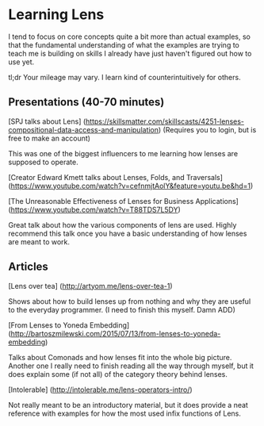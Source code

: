# Learning Lens

I tend to focus on core concepts quite a bit more than actual examples, so that
the fundamental understanding of what the examples are trying to teach me is
building on skills I already have just haven't figured out how to use yet.

tl;dr Your mileage may vary. I learn kind of counterintuitively for others.

## Presentations (40-70 minutes)

[SPJ talks about Lens]
(https://skillsmatter.com/skillscasts/4251-lenses-compositional-data-access-and-manipulation)
(Requires you to login, but is free to make an account)

This was one of the biggest influencers to me learning how lenses are supposed
to operate.

[Creator Edward Kmett talks about Lenses, Folds, and Traversals]
(https://www.youtube.com/watch?v=cefnmjtAolY&feature=youtu.be&hd=1)

[The Unreasonable Effectiveness of Lenses for Business Applications]
(https://www.youtube.com/watch?v=T88TDS7L5DY)

Great talk about how the various components of lens are used. Highly recommend
this talk once you have a basic understanding of how lenses are meant to work.

## Articles

[Lens over tea]
(http://artyom.me/lens-over-tea-1)

Shows about how to build lenses up from nothing and why they are useful to the
everyday programmer. (I need to finish this myself. Damn ADD)

[From Lenses to Yoneda Embedding]
(http://bartoszmilewski.com/2015/07/13/from-lenses-to-yoneda-embedding)

Talks about Comonads and how lenses fit into the whole big picture. Another one
I really need to finish reading all the way through myself, but it does explain
some (if not all) of the category theory behind lenses.

[Intolerable]
(http://intolerable.me/lens-operators-intro/)

Not really meant to be an introductory material, but it does provide a neat
reference with examples for how the most used infix functions of Lens.
